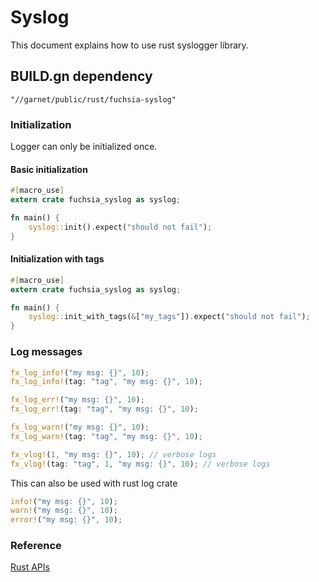 # Syslog

This document explains how to use rust syslogger library.


## BUILD.gn dependency

```gn
"//garnet/public/rust/fuchsia-syslog"
```

### Initialization

Logger can only be initialized once.

#### Basic initialization

```rust
#[macro_use]
extern crate fuchsia_syslog as syslog;

fn main() {
    syslog::init().expect("should not fail");
}
```

#### Initialization with tags

```rust
#[macro_use]
extern crate fuchsia_syslog as syslog;

fn main() {
    syslog::init_with_tags(&["my_tags"]).expect("should not fail");
}
```

### Log messages

```rust
fx_log_info!("my msg: {}", 10);
fx_log_info!(tag: "tag", "my msg: {}", 10);

fx_log_err!("my msg: {}", 10);
fx_log_err!(tag: "tag", "my msg: {}", 10);

fx_log_warn!("my msg: {}", 10);
fx_log_warn!(tag: "tag", "my msg: {}", 10);

fx_vlog!(1, "my msg: {}", 10); // verbose logs
fx_vlog!(tag: "tag", 1, "my msg: {}", 10); // verbose logs
```

This can also be used with rust log crate
```rust
info!("my msg: {}", 10);
warn!("my msg: {}", 10);
error!("my msg: {}", 10);
```


### Reference
[Rust APIs](https://fuchsia.googlesource.com/garnet/+/master/public/rust/fuchsia-syslog/src/lib.rs)
